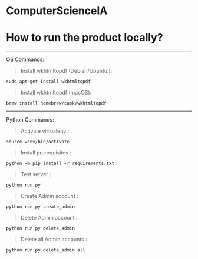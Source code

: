 # ComputerScienceIA

# How to run the product locally?
___
OS Commands:
> Install wkhtmltopdf (Debian/Ubuntu:):
```
sudo apt-get install wkhtmltopdf
```
> Install wkhtmltopdf (macOS):
```
brew install homebrew/cask/wkhtmltopdf
```
___
Python Commands:
> Activate virtualenv :
```
source venv/bin/activate
```
> Install prerequisites :
```
python -m pip install -r requirements.txt
```
> Test server :
```
python run.py
```
> Create Admin account :
```
python run.py create_admin
```
> Delete Admin account :
```
python run.py delete_admin
```
> Delete all Admin accounts :
```
python run.py delete_admin all
```

